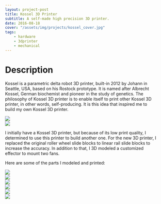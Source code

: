 ```yaml
---
layout: project-post
title: Kossel 3D Printer
subtitle: A self-made high precision 3D printer.
date: 2016-08-18
cover: "/assets/img/projects/kossel_cover.jpg"
tags:
    - hardware
    - 3dprinter
    - mechanical
---
```




# Description
Kossel is a parametric delta robot 3D printer, built-in 2012 by Johann in Seattle, USA, based on his Rostock prototype. It is named after Albrecht Kossel, German biochemist and pioneer in the study of genetics. The philosophy of Kossel 3D printer is to enable itself to print other Kossel 3D printer, in other words, self-producing. It is this idea that inspired me to build my own Kossel 3D printer.

<div class="row d-flex">
    <div class="col-lg-6">
        <img class="project-photo mx-auto my-2 my-md-4" src="{{ site.baseurl }}/assets/img/projects/kossel_1.jpg">
    </div>
    <div class="col-lg-6">
        <img class="project-photo mx-auto my-2 my-md-4" src="{{ site.baseurl }}/assets/img/projects/kossel_9.jpg">
    </div>
</div>

I initially have a Kossel 3D printer, but because of its low print quality, I determined to use this printer to build another one. For the new 3D printer, I replaced the original roller wheel slide blocks to linear rail slide blocks to increase the accuracy. In addition to that, I 3D modeled a customized effector to mount two fans. 

Here are some of the parts I modeled and printed:

<div class="row d-flex">
    <div class="col-lg-6">
        <img class="project-photo mx-auto my-2 my-md-4" src="{{ site.baseurl }}/assets/img/projects/kossel_2.jpg">
    </div>
    <div class="col-lg-6">
        <img class="project-photo mx-auto my-2 my-md-4" src="{{ site.baseurl }}/assets/img/projects/kossel_4.jpg">
    </div>
    <div class="col-lg-6">
        <img class="project-photo mx-auto my-2 my-md-4" src="{{ site.baseurl }}/assets/img/projects/kossel_5.jpg">
    </div>
    <div class="col-lg-6">
        <img class="project-photo mx-auto my-2 my-md-4" src="{{ site.baseurl }}/assets/img/projects/kossel_3.jpg">
    </div>
    <div class="col-lg-6">
        <img class="project-photo mx-auto my-2 my-md-4" src="{{ site.baseurl }}/assets/img/projects/kossel_7.jpg">
    </div>
    <div class="col-lg-6">
        <img class="project-photo mx-auto my-2 my-md-4" src="{{ site.baseurl }}/assets/img/projects/kossel_6.jpg">
    </div>
</div>